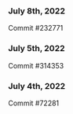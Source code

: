 ### July 8th, 2022

Commit #232771

### July 5th, 2022

Commit #314353


### July 4th, 2022

Commit #72281

